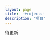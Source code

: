 ```yaml
---
layout: page
title:  "Projects"
description: "项目"
---
```

待更新
<!--
- [新浪爱彩™](https://itunes.apple.com/cn/app/xin-lang-cai-piao/id521000571?mt=8)

- [我去投注站](https://itunes.apple.com/cn/app/wo-qu-tou-zhu-zhan-wo-sui/id1057517018?mt=8)
-->